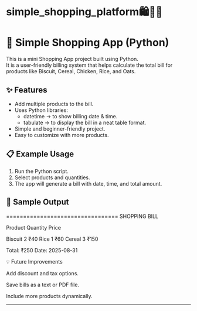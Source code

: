 # simple_shopping_platform🛍👜🛒

# 🛒 Simple Shopping App (Python)

This is a mini Shopping App project built using Python.  
It is a user-friendly billing system that helps calculate the total bill for products like Biscuit, Cereal, Chicken, Rice, and Oats.  

## ✨ Features
- Add multiple products to the bill.
- Uses Python libraries:
  - datetime → to show billing date & time.
  - tabulate → to display the bill in a neat table format.
- Simple and beginner-friendly project.
- Easy to customize with more products.

## 📋 Example Usage
1. Run the Python script.  
2. Select products and quantities.  
3. The app will generate a bill with date, time, and total amount.  

## 🧾 Sample Output

================================= SHOPPING BILL

Product     Quantity     Price

Biscuit        2         ₹40 Rice           1         ₹60 Cereal         3         ₹150

Total: ₹250 Date: 2025-08-31



💡 Future Improvements

Add discount and tax options.

Save bills as a text or PDF file.

Include more products dynamically.



---
